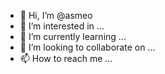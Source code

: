 - 👋 Hi, I’m @asmeo
- 👀 I’m interested in ...
- 🌱 I’m currently learning ...
- 💞️ I’m looking to collaborate on ...
- 📫 How to reach me ...

<!---
asmeo/asmeo is a ✨ special ✨ repository because its `README.md` (this file) appears on your GitHub profile.
You can click the Preview link to take a look at your changes.
--->
